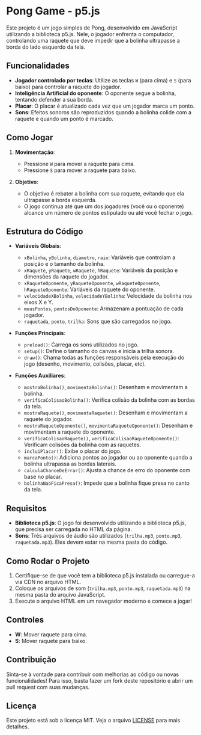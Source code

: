 # Pong Game - p5.js

Este projeto é um jogo simples de Pong, desenvolvido em JavaScript utilizando a biblioteca p5.js. Nele, o jogador enfrenta o computador, controlando uma raquete que deve impedir que a bolinha ultrapasse a borda do lado esquerdo da tela.

## Funcionalidades

- **Jogador controlado por teclas**: Utilize as teclas `W` (para cima) e `S` (para baixo) para controlar a raquete do jogador.
- **Inteligência Artificial do oponente**: O oponente segue a bolinha, tentando defender a sua borda.
- **Placar**: O placar é atualizado cada vez que um jogador marca um ponto.
- **Sons**: Efeitos sonoros são reproduzidos quando a bolinha colide com a raquete e quando um ponto é marcado.

## Como Jogar

1. **Movimentação**: 
   - Pressione `W` para mover a raquete para cima.
   - Pressione `S` para mover a raquete para baixo.

2. **Objetivo**:
   - O objetivo é rebater a bolinha com sua raquete, evitando que ela ultrapasse a borda esquerda.
   - O jogo continua até que um dos jogadores (você ou o oponente) alcance um número de pontos estipulado ou até você fechar o jogo.

## Estrutura do Código

- **Variáveis Globais**:
  - `xBolinha`, `yBolinha`, `diametro`, `raio`: Variáveis que controlam a posição e o tamanho da bolinha.
  - `xRaquete`, `yRaquete`, `wRaquete`, `hRaquete`: Variáveis da posição e dimensões da raquete do jogador.
  - `xRaqueteOponente`, `yRaqueteOponente`, `wRaqueteOponente`, `hRaqueteOponente`: Variáveis da raquete do oponente.
  - `velocidadeXBolinha`, `velocidadeYBolinha`: Velocidade da bolinha nos eixos X e Y.
  - `meusPontos`, `pontosDoOponente`: Armazenam a pontuação de cada jogador.
  - `raquetada`, `ponto`, `trilha`: Sons que são carregados no jogo.

- **Funções Principais**:
  - `preload()`: Carrega os sons utilizados no jogo.
  - `setup()`: Define o tamanho do canvas e inicia a trilha sonora.
  - `draw()`: Chama todas as funções responsáveis pela execução do jogo (desenho, movimento, colisões, placar, etc).

- **Funções Auxiliares**:
  - `mostraBolinha()`, `movimentaBolinha()`: Desenham e movimentam a bolinha.
  - `verificaColisaoBolinha()`: Verifica colisão da bolinha com as bordas da tela.
  - `mostraRaquete()`, `movimentaRaquete()`: Desenham e movimentam a raquete do jogador.
  - `mostraRaqueteOponente()`, `movimentaRaqueteOponente()`: Desenham e movimentam a raquete do oponente.
  - `verificaColisaoRaquete()`, `verificaColisaoRaqueteOponente()`: Verificam colisões da bolinha com as raquetes.
  - `incluiPlacar()`: Exibe o placar do jogo.
  - `marcaPonto()`: Adiciona pontos ao jogador ou ao oponente quando a bolinha ultrapassa as bordas laterais.
  - `calculaChanceDeErrar()`: Ajusta a chance de erro do oponente com base no placar.
  - `bolinhaNaoFicaPresa()`: Impede que a bolinha fique presa no canto da tela.

## Requisitos

- **Biblioteca p5.js**: O jogo foi desenvolvido utilizando a biblioteca p5.js, que precisa ser carregada no HTML da página.
- **Sons**: Três arquivos de áudio são utilizados (`trilha.mp3`, `ponto.mp3`, `raquetada.mp3`). Eles devem estar na mesma pasta do código.

## Como Rodar o Projeto

1. Certifique-se de que você tem a biblioteca p5.js instalada ou carregue-a via CDN no arquivo HTML.
2. Coloque os arquivos de som (`trilha.mp3`, `ponto.mp3`, `raquetada.mp3`) na mesma pasta do arquivo JavaScript.
3. Execute o arquivo HTML em um navegador moderno e comece a jogar!

## Controles

- **W**: Mover raquete para cima.
- **S**: Mover raquete para baixo.

## Contribuição

Sinta-se à vontade para contribuir com melhorias ao código ou novas funcionalidades! Para isso, basta fazer um fork deste repositório e abrir um pull request com suas mudanças.

## Licença

Este projeto está sob a licença MIT. Veja o arquivo [LICENSE](LICENSE) para mais detalhes.
